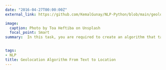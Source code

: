 ```yaml
---
date: "2016-04-27T00:00:00Z"
external_link: https://github.com/KemalGunay/NLP-Python/blob/main/geolocation-algorithm-from-text-to-location.ipynb

image:
  caption: Photo by Toa Heftiba on Unsplash
  focal_point: Smart
summary:  In this task, you are required to create an algorithm that takes as input a pdf file corresponding to a research publication and outputs a list of all geographical locations mentioned in the publication. For each geographical location, the algorithm will have to additionally identify the country that the location belongs to, and return a latitude- longitude pair corresponding to the centroid of the respective country.


tags:
- NLP
title: Geolocation Algorithm From Text to Location
---
```

